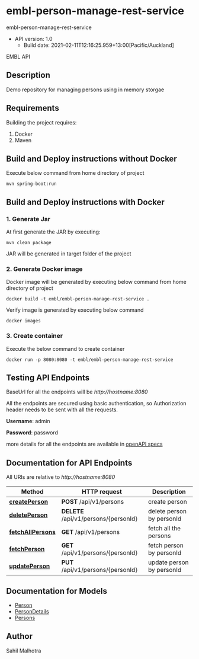 # embl-person-manage-rest-service

embl-person-manage-rest-service
- API version: 1.0
    - Build date: 2021-02-11T12:16:25.959+13:00[Pacific/Auckland]

EMBL API

## Description

Demo repository for managing persons using in memory storgae 

## Requirements

Building the project requires:
1. Docker
2. Maven


## Build and Deploy instructions without Docker

Execute below command from home directory of project
```shell
mvn spring-boot:run
```
## Build and Deploy instructions with Docker
### 1. Generate Jar

At first generate the JAR by executing:

```shell
mvn clean package
```

JAR will be generated in target folder of the project

### 2. Generate Docker image

Docker image will be generated by executing below command from home directory of project
```shell
docker build -t embl/embl-person-manage-rest-service .
```

Verify image is generated by executing below command
```shell
docker images
```

### 3. Create container

Execute the below command to create container
```shell 
docker run -p 8080:8080 -t embl/embl-person-manage-rest-service
```

## Testing API Endpoints

BaseUrl for all the endpoints will be *http://hostname:8080* 

All the endpoints are secured using basic authentication, so Authorization header needs to be sent with all the requests. 

**Username**: admin

**Password**: password 

more details for all the endpoints are available in [openAPI specs](src/main/resources/static/openapi.yaml)

## Documentation for API Endpoints

All URIs are relative to *http://hostname:8080*

Method | HTTP request | Description
------------- | ------------- | -------------
[**createPerson**](docs/EmblPersonManageRestService.md#createPerson) | **POST** /api/v1/persons | create person
[**deletePerson**](docs/EmblPersonManageRestService.md#deletePerson) | **DELETE** /api/v1/persons/{personId} | delete person by personId
[**fetchAllPersons**](docs/EmblPersonManageRestService.md#fetchAllPersons) | **GET** /api/v1/persons | fetch all the persons
[**fetchPerson**](docs/EmblPersonManageRestService.md#fetchPerson) | **GET** /api/v1/persons/{personId} | fetch person by personId
[**updatePerson**](docs/EmblPersonManageRestService.md#updatePerson) | **PUT** /api/v1/persons/{personId} | update person by personId


## Documentation for Models

 - [Person](docs/Person.md)
 - [PersonDetails](docs/PersonDetails.md)
 - [Persons](docs/Persons.md)



## Author
Sahil Malhotra



